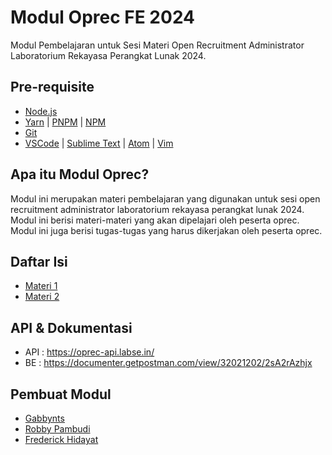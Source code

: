 # Modul Oprec FE 2024

Modul Pembelajaran untuk Sesi Materi Open Recruitment Administrator Laboratorium Rekayasa Perangkat Lunak 2024.

## Pre-requisite

- [Node.js](https://nodejs.org/en/)
- [Yarn](https://yarnpkg.com/) | [PNPM](https://pnpm.io/) | [NPM](https://www.npmjs.com/)
- [Git](https://git-scm.com/)
- [VSCode](https://code.visualstudio.com/) | [Sublime Text](https://www.sublimetext.com/) | [Atom](https://atom.io/) | [Vim](https://www.vim.org/)

## Apa itu Modul Oprec?

Modul ini merupakan materi pembelajaran yang digunakan untuk sesi open recruitment administrator laboratorium rekayasa perangkat lunak 2024. Modul ini berisi materi-materi yang akan dipelajari oleh peserta oprec. Modul ini juga berisi tugas-tugas yang harus dikerjakan oleh peserta oprec.


## Daftar Isi

- [Materi 1](./Materi_1-Tentang-Frontend.md)
- [Materi 2](./Materi_2-Mendalami-Frontend.md)

## API & Dokumentasi 
- API : https://oprec-api.labse.in/
- BE : https://documenter.getpostman.com/view/32021202/2sA2rAzhjx

## Pembuat Modul

- [Gabbynts](https://github.com/gabbynts)
- [Robby Pambudi](https://github.com/robbypambudi)
- [Frederick Hidayat](https://github.com/mrHermes)
